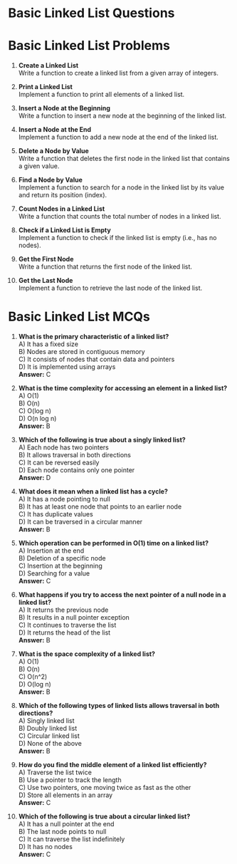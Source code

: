 # Basic Linked List Questions

# Basic Linked List Problems

1. **Create a Linked List**  
   Write a function to create a linked list from a given array of integers.

2. **Print a Linked List**  
   Implement a function to print all elements of a linked list.

3. **Insert a Node at the Beginning**  
   Write a function to insert a new node at the beginning of the linked list.

4. **Insert a Node at the End**  
   Implement a function to add a new node at the end of the linked list.

5. **Delete a Node by Value**  
   Write a function that deletes the first node in the linked list that contains a given value.

6. **Find a Node by Value**  
   Implement a function to search for a node in the linked list by its value and return its position (index).

7. **Count Nodes in a Linked List**  
   Write a function that counts the total number of nodes in a linked list.

8. **Check if a Linked List is Empty**  
   Implement a function to check if the linked list is empty (i.e., has no nodes).

9. **Get the First Node**  
   Write a function that returns the first node of the linked list.

10. **Get the Last Node**  
    Implement a function to retrieve the last node of the linked list.


# Basic Linked List MCQs

1. **What is the primary characteristic of a linked list?**  
   A) It has a fixed size  
   B) Nodes are stored in contiguous memory  
   C) It consists of nodes that contain data and pointers  
   D) It is implemented using arrays  
   **Answer:** C

2. **What is the time complexity for accessing an element in a linked list?**  
   A) O(1)  
   B) O(n)  
   C) O(log n)  
   D) O(n log n)  
   **Answer:** B

3. **Which of the following is true about a singly linked list?**  
   A) Each node has two pointers  
   B) It allows traversal in both directions  
   C) It can be reversed easily  
   D) Each node contains only one pointer  
   **Answer:** D

4. **What does it mean when a linked list has a cycle?**  
   A) It has a node pointing to null  
   B) It has at least one node that points to an earlier node  
   C) It has duplicate values  
   D) It can be traversed in a circular manner  
   **Answer:** B

5. **Which operation can be performed in O(1) time on a linked list?**  
   A) Insertion at the end  
   B) Deletion of a specific node  
   C) Insertion at the beginning  
   D) Searching for a value  
   **Answer:** C

6. **What happens if you try to access the next pointer of a null node in a linked list?**  
   A) It returns the previous node  
   B) It results in a null pointer exception  
   C) It continues to traverse the list  
   D) It returns the head of the list  
   **Answer:** B

7. **What is the space complexity of a linked list?**  
   A) O(1)  
   B) O(n)  
   C) O(n^2)  
   D) O(log n)  
   **Answer:** B

8. **Which of the following types of linked lists allows traversal in both directions?**  
   A) Singly linked list  
   B) Doubly linked list  
   C) Circular linked list  
   D) None of the above  
   **Answer:** B

9. **How do you find the middle element of a linked list efficiently?**  
   A) Traverse the list twice  
   B) Use a pointer to track the length  
   C) Use two pointers, one moving twice as fast as the other  
   D) Store all elements in an array  
   **Answer:** C

10. **Which of the following is true about a circular linked list?**  
    A) It has a null pointer at the end  
    B) The last node points to null  
    C) It can traverse the list indefinitely  
    D) It has no nodes  
    **Answer:** C
